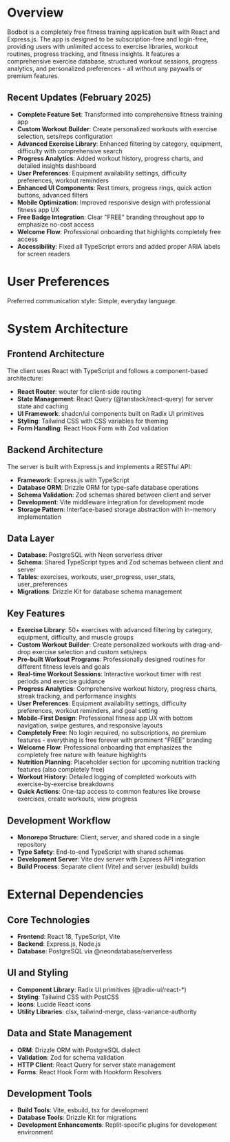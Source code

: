 # Overview

Bodbot is a completely free fitness training application built with React and Express.js. The app is designed to be subscription-free and login-free, providing users with unlimited access to exercise libraries, workout routines, progress tracking, and fitness insights. It features a comprehensive exercise database, structured workout sessions, progress analytics, and personalized preferences - all without any paywalls or premium features.

## Recent Updates (February 2025)
- **Complete Feature Set**: Transformed into comprehensive fitness training app
- **Custom Workout Builder**: Create personalized workouts with exercise selection, sets/reps configuration
- **Advanced Exercise Library**: Enhanced filtering by category, equipment, difficulty with comprehensive search
- **Progress Analytics**: Added workout history, progress charts, and detailed insights dashboard
- **User Preferences**: Equipment availability settings, difficulty preferences, workout reminders
- **Enhanced UI Components**: Rest timers, progress rings, quick action buttons, advanced filters
- **Mobile Optimization**: Improved responsive design with professional fitness app UX
- **Free Badge Integration**: Clear "FREE" branding throughout app to emphasize no-cost access
- **Welcome Flow**: Professional onboarding that highlights completely free access
- **Accessibility**: Fixed all TypeScript errors and added proper ARIA labels for screen readers

# User Preferences

Preferred communication style: Simple, everyday language.

# System Architecture

## Frontend Architecture
The client uses React with TypeScript and follows a component-based architecture:
- **React Router**: wouter for client-side routing
- **State Management**: React Query (@tanstack/react-query) for server state and caching
- **UI Framework**: shadcn/ui components built on Radix UI primitives
- **Styling**: Tailwind CSS with CSS variables for theming
- **Form Handling**: React Hook Form with Zod validation

## Backend Architecture
The server is built with Express.js and implements a RESTful API:
- **Framework**: Express.js with TypeScript
- **Database ORM**: Drizzle ORM for type-safe database operations
- **Schema Validation**: Zod schemas shared between client and server
- **Development**: Vite middleware integration for development mode
- **Storage Pattern**: Interface-based storage abstraction with in-memory implementation

## Data Layer
- **Database**: PostgreSQL with Neon serverless driver
- **Schema**: Shared TypeScript types and Zod schemas between client and server
- **Tables**: exercises, workouts, user_progress, user_stats, user_preferences
- **Migrations**: Drizzle Kit for database schema management

## Key Features
- **Exercise Library**: 50+ exercises with advanced filtering by category, equipment, difficulty, and muscle groups
- **Custom Workout Builder**: Create personalized workouts with drag-and-drop exercise selection and custom sets/reps
- **Pre-built Workout Programs**: Professionally designed routines for different fitness levels and goals
- **Real-time Workout Sessions**: Interactive workout timer with rest periods and exercise guidance
- **Progress Analytics**: Comprehensive workout history, progress charts, streak tracking, and performance insights
- **User Preferences**: Equipment availability settings, difficulty preferences, workout reminders, and goal setting
- **Mobile-First Design**: Professional fitness app UX with bottom navigation, swipe gestures, and responsive layouts
- **Completely Free**: No login required, no subscriptions, no premium features - everything is free forever with prominent "FREE" branding
- **Welcome Flow**: Professional onboarding that emphasizes the completely free nature with feature highlights
- **Nutrition Planning**: Placeholder section for upcoming nutrition tracking features (also completely free)
- **Workout History**: Detailed logging of completed workouts with exercise-by-exercise breakdowns
- **Quick Actions**: One-tap access to common features like browse exercises, create workouts, view progress

## Development Workflow
- **Monorepo Structure**: Client, server, and shared code in a single repository
- **Type Safety**: End-to-end TypeScript with shared schemas
- **Development Server**: Vite dev server with Express API integration
- **Build Process**: Separate client (Vite) and server (esbuild) builds

# External Dependencies

## Core Technologies
- **Frontend**: React 18, TypeScript, Vite
- **Backend**: Express.js, Node.js
- **Database**: PostgreSQL via @neondatabase/serverless

## UI and Styling
- **Component Library**: Radix UI primitives (@radix-ui/react-*)
- **Styling**: Tailwind CSS with PostCSS
- **Icons**: Lucide React icons
- **Utility Libraries**: clsx, tailwind-merge, class-variance-authority

## Data and State Management
- **ORM**: Drizzle ORM with PostgreSQL dialect
- **Validation**: Zod for schema validation
- **HTTP Client**: React Query for server state management
- **Forms**: React Hook Form with Hookform Resolvers

## Development Tools
- **Build Tools**: Vite, esbuild, tsx for development
- **Database Tools**: Drizzle Kit for migrations
- **Development Enhancements**: Replit-specific plugins for development environment